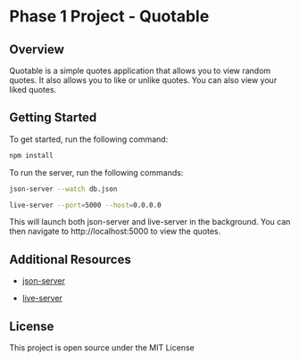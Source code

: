 # Phase 1 Project - Quotable

## Overview

Quotable is a simple quotes application that allows you to view random quotes. It also allows you to like or unlike quotes. You can also view your liked quotes.

## Getting Started

To get started, run the following command:

```bash
npm install
```

To run the server, run the following commands:

```bash
json-server --watch db.json
```

```bash
live-server --port=5000 --host=0.0.0.0
```

This will launch both json-server and live-server in the background. You can then navigate to http://localhost:5000 to view the quotes.

## Additional Resources

- [json-server](https://github.com/typicode/json-server)

- [live-server](https://github.com/enyojs/live-server)

## License

This project is open source under the MIT License
